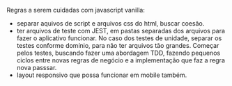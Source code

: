 Regras a serem cuidadas com javascript vanilla:  
  
  - separar aquivos de script e arquivos css do html, buscar coesão.  
  - ter arquivos de teste com JEST, em pastas separadas dos arquivos para fazer o aplicativo funcionar. No caso dos testes de unidade, separar os testes conforme domínio, para não ter arquivos tão grandes. Começar pelos testes, buscando fazer uma abordagem TDD, fazendo pequenos ciclos entre novas regras de negócio e a implementação que faz a regra nova passsar.  
  - layout responsivo que possa funcionar em mobile também.  
